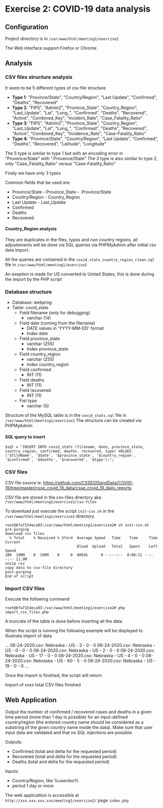 # Exercise 2: COVID-19 data analysis

## Configuration

Project directory is in ```/var/www/html/meeting1/exercise2```

The Web interface support Firefox or Chrome

## Analysis

### CSV files structure analysis

It seem to be 5 different types of csv file structure

- **Type 1**: "Province/State", "Country/Region", "Last Update", "Confirmed", "Deaths", "Recovered"
- **Type 2**: "FIPS", "Admin2", "Province_State", "Country_Region", "Last_Update", "Lat", "Long_", "Confirmed", "Deaths", "Recovered", "Active", "Combined_Key", "Incident_Rate", "Case_Fatality_Ratio"
- **Type 3**: "FIPS", "Admin2", "Province_State", "Country_Region", "Last_Update", "Lat", "Long_", "Confirmed", "Deaths", "Recovered", "Active", "Combined_Key", "Incidence_Rate", "Case-Fatality_Ratio"
- **Type 4**: "Province/State", "Country/Region", "Last Update", "Confirmed", "Deaths", "Recovered", "Latitude", "Longitude"

The 5 type is similar to type 1 but with an encoding error in "Provence/State" with ".Provence/State"
The 3 type is also similar to type 2, only "Case_Fatality_Ratio" versus "Case-Fatality_Ratio"

Finaly we have only 3 types

Common fields that be used are:
- Province/State - Province_State - .Province/State
- Country/Region - Country_Region
- Last Update - Last_Update
- Confirmed
- Deaths
- Recovered

#### Country_Region analysis

They are duplicates in the files, typos and non country regions,
all adjustements will be done via SQL queries via PHPMyAdmin after initial csv data import.

All the queries are contained in the ```covid_stats_country_region_clean.sql``` file in ```/var/www/html/meeting1/exercise2```

An exeption is made for US converted to United States, this is done during the import by the PHP script
### Database structure

- Database: webprog
- Table: covid_stats
    - Field filename (only for debugging)
        - varchar (14)
    - Field date (coming from the filename)
        - DATE values in 'YYYY-MM-DD' format
        - Index date
    - Field province_state
        - varchar (255)
        - Index province_state
    - Field country_region
        - varchar (255)
        - Index country_region
    - Field confirmed
        - INT (11)
    - Field deaths
        - INT (11)
    - Field recovered
        - INT (11)
    - Fiel type
        - varchar (5)

Structure of the MySQL table is in the ```covid_stats.sql``` file in ```/var/www/html/meeting1/exercise2```
The structure can be created via PHPMyAdmin 

#### SQL query to insert

```$sql = "INSERT INTO covid_stats (filename, date, province_state, country_region, confirmed, deaths, recovered, type) VALUES ('$fileName', '$date', '$province_state', '$country_region', '$confirmed', '$deaths', '$recovered', '$type');";```

### CSV files

CSV file source is:
https://github.com/CSSEGISandData/COVID-19/tree/master/csse_covid_19_data/csse_covid_19_daily_reports

CSV file are stored in the csv-files directory aka ```/var/www/html/meeting1/exercise2/csv-files```

To download just execute the script ```init-csv.sh``` in the ```/var/www/html/meeting1/exercise2``` directory.

```
root@bfa7154eca03:/var/www/html/meeting1/exercise2# sh init-csv.sh 
pre-purging
download csv files
  % Total    % Received % Xferd  Average Speed   Time    Time     Time  Current
                                 Dload  Upload   Total   Spent    Left  Speed
100  190M    0  190M    0     0  8893k      0 --:--:--  0:00:21 --:--:-- 11.9M
unzip csv
copy data to csv-file directory
post-purging
End of script
```
### Import CSV files

Execute the following command

```root@bfa7154eca03:/var/www/html/meeting1/exercise2# php import_csv_files.php```

A truncate of the table is done before inserting all the data

When the script is running the following example will be displayed to illustrate import of data

...
08-24-2020.csv: Nebraska - US - 3 - 0 - 0
08-24-2020.csv: Nebraska - US - 0 - 0 - 0
08-24-2020.csv: Nebraska - US - 2 - 0 - 0
08-24-2020.csv: Nebraska - US - 17 - 0 - 0
08-24-2020.csv: Nebraska - US - 4 - 0 - 0
08-24-2020.csv: Nebraska - US - 60 - 5 - 0
08-24-2020.csv: Nebraska - US - 19 - 0 - 0
...

Once the import is finished, the script will return

Import of xxxx total CSV files finished

## Web Application

Output the number of confirmed / recovered cases and deaths in a given time period (more than 1 day is possible) for an input-defined country/region (the entered country name should be considered as a substring of the given country name inside the data). Make sure that user input data are validated and that no SQL injections are possible.

Outputs:
- Confirmed (total and delta for the requested period)
- Recovered (total and delta for the requested period)
- Deaths (total and delta for the requested period)

Inputs:
- Country/Region, like %uxembo%
- period 1 day or more

The web applicaition is accessible at ```http://xxx.xxx.xxx.xxx/meeting1/exercise2/``` page ```index.php```







